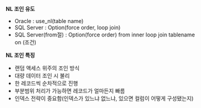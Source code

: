 **NL 조인 유도**

- Oracle : use_nl(table name)
- SQL Server : Option(force order, loop join)
- SQL Server(from절) : Option(force order) from inner loop join tablename on (조건)

**NL 조인 특징**

- 랜덤 액세스 위주의 조인 방식
- 대량 데이터 조인 시 불리
- 한 레코드씩 순차적으로 진행
- 부분범위 처리가 가능하면 레코드가 얼마든지 빠름
- 인덱스 전략이 중요함(인덱스가 있느냐 없느냐, 있으면 컬럼이 어떻게 구성됐는지)